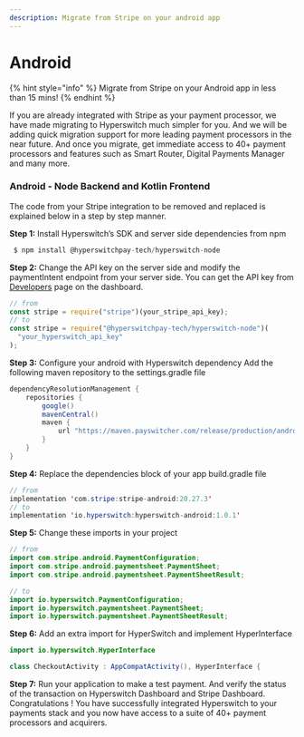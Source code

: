 ```yaml
---
description: Migrate from Stripe on your android app
---
```


# Android

{% hint style="info" %}
Migrate from Stripe on your Android app in less than 15 mins!
{% endhint %}

If you are already integrated with Stripe as your payment processor, we have made migrating to Hyperswitch much simpler for you. And we will be adding quick migration support for more leading payment processors in the near future. And once you migrate, get immediate access to 40+ payment processors and features such as Smart Router, Digital Payments Manager and many more.

### Android - Node Backend and Kotlin Frontend

The code from your Stripe integration to be removed and replaced is explained below in a step by step manner.

**Step 1:** Install Hyperswitch’s SDK and server side dependencies from npm

```js
 $ npm install @hyperswitchpay-tech/hyperswitch-node
```

**Step 2:** Change the API key on the server side and modify the paymentIntent endpoint from your server side. You can get the API key from [Developers](https://app.payswitcher.com/developers) page on the dashboard.

```js
// from
const stripe = require("stripe")(your_stripe_api_key);
// to
const stripe = require("@hyperswitchpay-tech/hyperswitch-node")(
  "your_hyperswitch_api_key"
);
```

**Step 3:** Configure your android with Hyperswitch dependency Add the following maven repository to the settings.gradle file

```java
dependencyResolutionManagement {
    repositories {
        google()
        mavenCentral()
        maven {
            url "https://maven.payswitcher.com/release/production/android/maven/1.0.1"
        }
    }
}
```

**Step 4:** Replace the dependencies block of your app build.gradle file

```java
// from
implementation 'com.stripe:stripe-android:20.27.3'
// to
implementation 'io.hyperswitch:hyperswitch-android:1.0.1'
```

**Step 5:** Change these imports in your project

```java
// from
import com.stripe.android.PaymentConfiguration;
import com.stripe.android.paymentsheet.PaymentSheet;
import com.stripe.android.paymentsheet.PaymentSheetResult;

// to
import io.hyperswitch.PaymentConfiguration;
import io.hyperswitch.paymentsheet.PaymentSheet;
import io.hyperswitch.paymentsheet.PaymentSheetResult;

```

**Step 6:** Add an extra import for HyperSwitch and implement HyperInterface

```java
import io.hyperswitch.HyperInterface

class CheckoutActivity : AppCompatActivity(), HyperInterface {

```

**Step 7:** Run your application to make a test payment. And verify the status of the transaction on Hyperswitch Dashboard and Stripe Dashboard. Congratulations ! You have successfully integrated Hyperswitch to your payments stack and you now have access to a suite of 40+ payment processors and acquirers.
